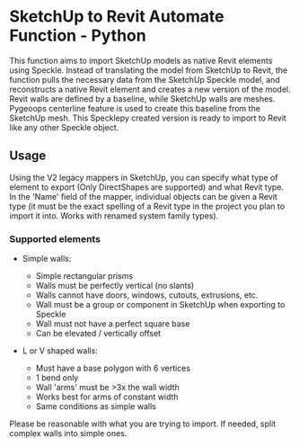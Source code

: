 # SketchUp to Revit Automate Function - Python

This function aims to import SketchUp models as native Revit elements using Speckle. Instead of translating the model from SketchUp to Revit, the function pulls the necessary data from the SketchUp Speckle model, and reconstructs a native Revit element and creates a new version of the model. Revit walls are defined by a baseline, while SketchUp walls are meshes. Pygeoops centerline feature is used to create this baseline from the SketchUp mesh. This Specklepy created version is ready to import to Revit like any other Speckle object. 

## Usage

Using the V2 legacy mappers in SketchUp, you can specify what type of element to export (Only DirectShapes are supported) and what Revit type. In the 'Name' field of the mapper, individual objects can be given a Revit type (it must be the exact spelling of a Revit type in the project you plan to import it into. Works with renamed system family types).

### Supported elements

- Simple walls:
    - Simple rectangular prisms
    - Walls must be perfectly vertical (no slants)
    - Walls cannot have doors, windows, cutouts, extrusions, etc.
    - Wall must be a group or component in SketchUp when exporting to Speckle
    - Wall must not have a perfect square base
    - Can be elevated / vertically offset

- L or V shaped walls:
    - Must have a base polygon with 6 vertices
    - 1 bend only
    - Wall 'arms' must be >3x the wall width
    - Works best for arms of constant width
    - Same conditions as simple walls

Please be reasonable with what you are trying to import. If needed, split complex walls into simple ones.
